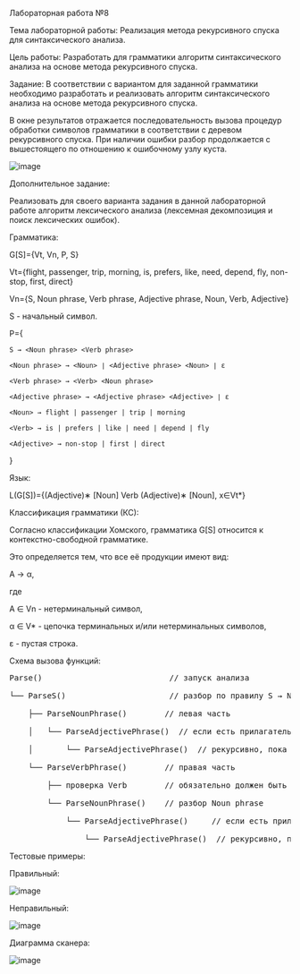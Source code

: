 Лабораторная работа №8

Тема лабораторной работы: Реализация метода рекурсивного спуска для синтаксического анализа.

Цель работы: Разработать для грамматики алгоритм синтаксического анализа на основе метода рекурсивного спуска.

Задание: В соответствии с вариантом для заданной грамматики необходимо разработать и реализовать алгоритм синтаксического анализа на основе метода рекурсивного спуска.

В окне результатов отражается последовательность вызова процедур обработки символов грамматики в соответствии с деревом рекурсивного спуска. При наличии ошибки разбор продолжается с вышестоящего по отношению к ошибочному узлу куста.

![image](https://github.com/user-attachments/assets/70bc83aa-429f-4085-a41c-e7556bc49c0e)

Дополнительное задание:

Реализовать для своего варианта задания в данной лабораторной работе алгоритм лексического анализа (лексемная декомпозиция и поиск лексических ошибок).

Грамматика:

G[S]={Vt, Vn, P, S}

Vt={flight, passenger, trip, morning, is, prefers, like, need, depend, fly, non-stop, first, direct}

Vn={S, Noun phrase, Verb phrase, Adjective phrase, Noun, Verb, Adjective}

S - начальный символ.

P={

`S → <Noun phrase> <Verb phrase>`

`<Noun phrase> → <Noun> ∣ <Adjective phrase> <Noun> ∣ ε`

`<Verb phrase> → <Verb> <Noun phrase>`

`<Adjective phrase> → <Adjective phrase> <Adjective> ∣ ε`

`<Noun> → flight | passenger | trip | morning`

`<Verb> → is | prefers | like | need | depend | fly`

`<Adjective> → non-stop | first | direct`

}

Язык:

L(G[S])={(Adjective)∗ [Noun] Verb (Adjective)∗ [Noun], x∈Vt*}

Классификация грамматики (КС):

Согласно классификации Хомского, грамматика G[S] относится к контекстно-свободной грамматике.

Это определяется тем, что все её продукции имеют вид:

A → α,

где

A ∈ Vn - нетерминальный символ,

α ∈ V* - цепочка терминальных и/или нетерминальных символов,

ε - пустая строка.

Схема вызова функций:

<pre>
Parse()                           // запуск анализа

└── ParseS()                      // разбор по правилу S → Noun phrase Verb phrase

    ├── ParseNounPhrase()        // левая часть
    
    │   └── ParseAdjectivePhrase()  // если есть прилагательные
    
    │       └── ParseAdjectivePhrase()  // рекурсивно, пока есть
    
    └── ParseVerbPhrase()        // правая часть
    
        ├── проверка Verb        // обязательно должен быть глагол
        
        └── ParseNounPhrase()    // разбор Noun phrase
        
            └── ParseAdjectivePhrase()     // если есть прилагательные
            
                └── ParseAdjectivePhrase()  // рекурсивно, пока есть
</pre>
    
Тестовые примеры:

Правильный:

![image](https://github.com/user-attachments/assets/261a3b84-0406-44d1-b114-188ae66680c3)

Неправильный:

![image](https://github.com/user-attachments/assets/965cc967-2831-44b0-ae86-ff5e593eec49)

Диаграмма сканера:

![image](https://github.com/user-attachments/assets/79abdead-14a2-4d5a-92a2-9f4fbe60a190)
